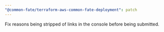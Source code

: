 ```yaml
---
"@common-fate/terraform-aws-common-fate-deployment": patch
---
```


Fix reasons being stripped of links in the console before being submitted.
